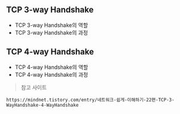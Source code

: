 ## TCP 3-way Handshake

* TCP 3-way Handshake의 역할
* TCP 3-way Handshake의 과정

## TCP 4-way Handshake

* TCP 4-way Handshake의 역할
* TCP 4-way Handshake의 과정



> 참고 사이트
>
    https://mindnet.tistory.com/entry/네트워크-쉽게-이해하기-22편-TCP-3-WayHandshake-4-WayHandshake


